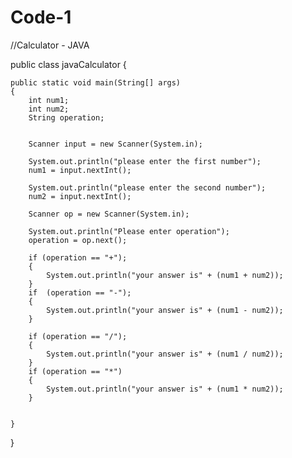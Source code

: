 # Code-1


//Calculator - JAVA

public class javaCalculator 
{

    public static void main(String[] args) 
    {
        int num1;
        int num2;
        String operation;


        Scanner input = new Scanner(System.in);

        System.out.println("please enter the first number");
        num1 = input.nextInt();

        System.out.println("please enter the second number");
        num2 = input.nextInt();

        Scanner op = new Scanner(System.in);

        System.out.println("Please enter operation");
        operation = op.next();

        if (operation == "+");
        {
            System.out.println("your answer is" + (num1 + num2));
        }
        if  (operation == "-");
        {
            System.out.println("your answer is" + (num1 - num2));
        }

        if (operation == "/");
        {
            System.out.println("your answer is" + (num1 / num2));
        }
        if (operation == "*")
        {
            System.out.println("your answer is" + (num1 * num2));
        }


    }
}
